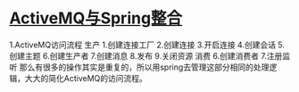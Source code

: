 # [ActiveMQ与Spring整合](https://blog.csdn.net/a18792721831/article/details/95647617)
1.ActiveMQ访问流程
生产
1.创建连接工厂
2.创建连接
3.开启连接
4.创建会话
5.创建主题
6.创建生产者
7.创建消息
8.发布
9.关闭资源
消费
6.创建消费者
7.注册监听
那么有很多的操作其实是重复的，所以用spring去管理这部分相同的处理逻辑，大大的简化ActiveMQ的访问流程。